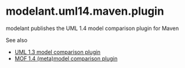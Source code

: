 modelant.uml14.maven.plugin
===========================

modelant publishes the UML 1.4 model comparison plugin for Maven

See also
 
* [UML 1.3 model comparison plugin](../../../modelant.uml13/modelant.uml13.maven/modelant.uml13.maven.plugin/index.html) 
* [MOF 1.4 (meta)model comparison plugin](../../../modelant.mof14/modelant.mof14.maven/modelant.mof14.maven.plugin/index.html) 
